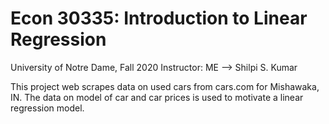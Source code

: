 # Econ 30335: Introduction to Linear Regression

University of Notre Dame, Fall 2020
Instructor: ME --> Shilpi S. Kumar

This project web scrapes data on used cars from cars.com for Mishawaka, IN. The data on model of car and car prices is used to motivate a linear regression model.
